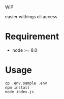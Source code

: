 WIP 

easier withings cli access

# Requirement

- node >= 8.0

# Usage

    cp .env.sample .env
    npm install
    node index.js
